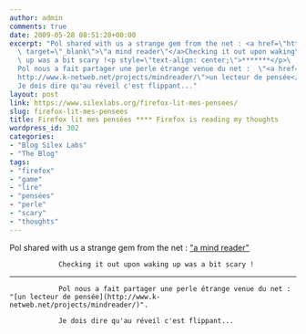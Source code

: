 ```yaml
---
author: admin
comments: true
date: 2009-05-28 08:51:28+00:00
excerpt: "Pol shared with us a strange gem from the net : <a href=\"http://www.k-netweb.net/projects/mindreader/?lang=en\"\
  \ target=\"_blank\">\"a mind reader\"</a>Checking it out upon waking\
  \ up was a bit scary !<p style=\"text-align: center;\">*******</p>\
  Pol nous a fait partager une perle étrange venue du net :  \"<a href=\"\
  http://www.k-netweb.net/projects/mindreader/\">un lecteur de pensée</a>\".\
  Je dois dire qu'au réveil c'est flippant..."
layout: post
link: https://www.silexlabs.org/firefox-lit-mes-pensees/
slug: firefox-lit-mes-pensees
title: Firefox lit mes pensées **** Firefox is reading my thoughts
wordpress_id: 302
categories:
- "Blog Silex Labs"
- "The Blog"
tags:
- "firefox"
- "game"
- "lire"
- "pensées"
- "perle"
- "scary"
- "thoughts"
---
```


Pol shared with us a strange gem from the net : ["a mind reader"](http://www.k-netweb.net/projects/mindreader/?lang=en)

				Checking it out upon waking up was a bit scary !


*******



				Pol nous a fait partager une perle étrange venue du net :  "[un lecteur de pensée](http://www.k-netweb.net/projects/mindreader/)".

				Je dois dire qu'au réveil c'est flippant...
